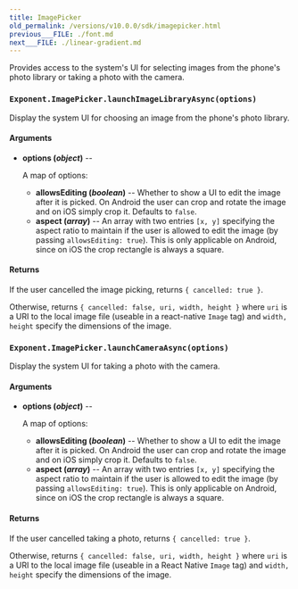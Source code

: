 ```yaml
---
title: ImagePicker
old_permalink: /versions/v10.0.0/sdk/imagepicker.html
previous___FILE: ./font.md
next___FILE: ./linear-gradient.md
---
```


Provides access to the system's UI for selecting images from the phone's photo library or taking a photo with the camera.

### `Exponent.ImagePicker.launchImageLibraryAsync(options)`

Display the system UI for choosing an image from the phone's photo library.

#### Arguments

-   **options (_object_)** --

      A map of options:

    -   **allowsEditing (_boolean_)** -- Whether to show a UI to edit the image after it is picked. On Android the user can crop and rotate the image and on iOS simply crop it. Defaults to `false`.
    -   **aspect (_array_)** -- An array with two entries `[x, y]` specifying the aspect ratio to maintain if the user is allowed to edit the image (by passing `allowsEditing: true`). This is only applicable on Android, since on iOS the crop rectangle is always a square.

#### Returns

If the user cancelled the image picking, returns `{ cancelled: true }`.

Otherwise, returns `{ cancelled: false, uri, width, height }` where `uri` is a URI to the local image file (useable in a react-native `Image` tag) and `width, height` specify the dimensions of the image.

### `Exponent.ImagePicker.launchCameraAsync(options)`

Display the system UI for taking a photo with the camera.

#### Arguments

-   **options (_object_)** --

      A map of options:

    -   **allowsEditing (_boolean_)** -- Whether to show a UI to edit the image after it is picked. On Android the user can crop and rotate the image and on iOS simply crop it. Defaults to `false`.
    -   **aspect (_array_)** -- An array with two entries `[x, y]` specifying the aspect ratio to maintain if the user is allowed to edit the image (by passing `allowsEditing: true`). This is only applicable on Android, since on iOS the crop rectangle is always a square.

#### Returns

If the user cancelled taking a photo, returns `{ cancelled: true }`.

Otherwise, returns `{ cancelled: false, uri, width, height }` where `uri` is a URI to the local image file (useable in a React Native `Image` tag) and `width, height` specify the dimensions of the image.
